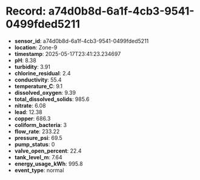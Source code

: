 # Record: a74d0b8d-6a1f-4cb3-9541-0499fded5211

- **sensor_id**: a74d0b8d-6a1f-4cb3-9541-0499fded5211
- **location**: Zone-9
- **timestamp**: 2025-05-17T23:41:23.234697
- **pH**: 8.38
- **turbidity**: 3.91
- **chlorine_residual**: 2.4
- **conductivity**: 55.4
- **temperature_C**: 9.1
- **dissolved_oxygen**: 9.39
- **total_dissolved_solids**: 985.6
- **nitrate**: 6.08
- **lead**: 12.38
- **copper**: 686.3
- **coliform_bacteria**: 3
- **flow_rate**: 233.22
- **pressure_psi**: 69.5
- **pump_status**: 0
- **valve_open_percent**: 22.4
- **tank_level_m**: 7.64
- **energy_usage_kWh**: 995.8
- **event_type**: normal